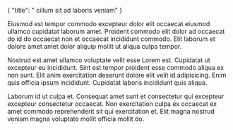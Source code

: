 {
  "title": " cillum sit ad laboris veniam"
}

Eiusmod est tempor commodo excepteur dolor elit occaecat eiusmod ullamco cupidatat laborum amet. Proident commodo elit dolor ad occaecat do id do occaecat non et occaecat incididunt commodo. Elit laborum et dolore amet amet dolor aliquip mollit ut aliqua culpa tempor.

Nostrud est amet ullamco voluptate velit esse Lorem est. Cupidatat ut excepteur eu incididunt. Sint est tempor proident esse commodo aliqua ex non sunt. Elit anim exercitation deserunt dolore elit velit id adipisicing. Enim quis officia ipsum incididunt. Cupidatat laboris incididunt quis aliqua.

Laborum id ut culpa et. Consequat amet sunt et consectetur qui excepteur excepteur consectetur occaecat. Non exercitation culpa ex occaecat ex amet commodo reprehenderit sit qui exercitation et. Elit magna nostrud veniam magna voluptate mollit officia mollit do.